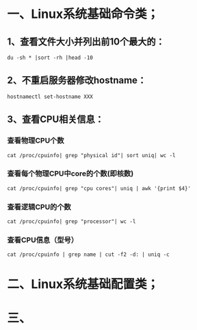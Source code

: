 # 一、Linux系统基础命令类；

## 1、查看文件大小并列出前10个最大的：
```du -sh * |sort -rh |head -10```
## 2、不重启服务器修改hostname：
```hostnamectl set-hostname XXX```
## 3、查看CPU相关信息：
<!--如果CPU信息有两个相同的”core id”，那么CPU是有超线程的；
总物理核数 = 物理CPU个数 X 每颗物理CPU的核数
总逻辑核数 = 物理CPU个数 X 每颗物理CPU的核数 X 2(超线程数)'-->
### 查看物理CPU个数
```cat /proc/cpuinfo| grep "physical id"| sort uniq| wc -l```
### 查看每个物理CPU中core的个数(即核数)
```cat /proc/cpuinfo| grep "cpu cores"| uniq | awk '{print $4}'```
### 查看逻辑CPU的个数
```cat /proc/cpuinfo| grep "processor"| wc -l```
### 查看CPU信息（型号）
```cat /proc/cpuinfo | grep name | cut -f2 -d: | uniq -c```

# 二、Linux系统基础配置类；

# 三、